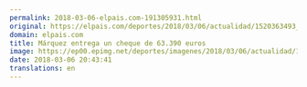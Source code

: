 ```yaml
---
permalink: 2018-03-06-elpais.com-191305931.html
original: https://elpais.com/deportes/2018/03/06/actualidad/1520363493_663322.html#?ref=rss&format=simple&link=link
domain: elpais.com
title: Márquez entrega un cheque de 63.390 euros
image: https://ep00.epimg.net/deportes/imagenes/2018/03/06/actualidad/1520363493_663322_1520363746_rrss_normal.jpg
date: 2018-03-06 20:43:41
translations: en
---
```


